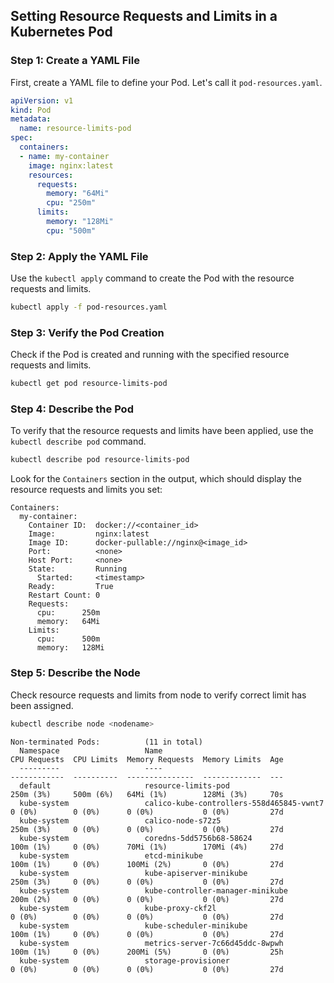 ## Setting Resource Requests and Limits in a Kubernetes Pod

### Step 1: Create a YAML File

First, create a YAML file to define your Pod. Let's call it `pod-resources.yaml`.

```yaml
apiVersion: v1
kind: Pod
metadata:
  name: resource-limits-pod
spec:
  containers:
  - name: my-container
    image: nginx:latest
    resources:
      requests:
        memory: "64Mi"
        cpu: "250m"
      limits:
        memory: "128Mi"
        cpu: "500m"
```

### Step 2: Apply the YAML File

Use the `kubectl apply` command to create the Pod with the resource requests and limits.

```sh
kubectl apply -f pod-resources.yaml
```

### Step 3: Verify the Pod Creation

Check if the Pod is created and running with the specified resource requests and limits.

```sh
kubectl get pod resource-limits-pod
```

### Step 4: Describe the Pod

To verify that the resource requests and limits have been applied, use the `kubectl describe pod` command.

```sh
kubectl describe pod resource-limits-pod
```

Look for the `Containers` section in the output, which should display the resource requests and limits you set:

```plaintext
Containers:
  my-container:
    Container ID:  docker://<container_id>
    Image:         nginx:latest
    Image ID:      docker-pullable://nginx@<image_id>
    Port:          <none>
    Host Port:     <none>
    State:         Running
      Started:     <timestamp>
    Ready:         True
    Restart Count: 0
    Requests:
      cpu:      250m
      memory:   64Mi
    Limits:
      cpu:      500m
      memory:   128Mi
```


### Step 5: Describe the Node

Check resource requests and limits from node to verify correct limit has been assigned.

```sh
kubectl describe node <nodename>
```

```plaintext
Non-terminated Pods:          (11 in total)
  Namespace                   Name                                        CPU Requests  CPU Limits  Memory Requests  Memory Limits  Age
  ---------                   ----                                        ------------  ----------  ---------------  -------------  ---
  default                     resource-limits-pod                         250m (3%)     500m (6%)   64Mi (1%)        128Mi (3%)     70s
  kube-system                 calico-kube-controllers-558d465845-vwnt7    0 (0%)        0 (0%)      0 (0%)           0 (0%)         27d
  kube-system                 calico-node-s72z5                           250m (3%)     0 (0%)      0 (0%)           0 (0%)         27d
  kube-system                 coredns-5dd5756b68-58624                    100m (1%)     0 (0%)      70Mi (1%)        170Mi (4%)     27d
  kube-system                 etcd-minikube                               100m (1%)     0 (0%)      100Mi (2%)       0 (0%)         27d
  kube-system                 kube-apiserver-minikube                     250m (3%)     0 (0%)      0 (0%)           0 (0%)         27d
  kube-system                 kube-controller-manager-minikube            200m (2%)     0 (0%)      0 (0%)           0 (0%)         27d
  kube-system                 kube-proxy-ckf2l                            0 (0%)        0 (0%)      0 (0%)           0 (0%)         27d
  kube-system                 kube-scheduler-minikube                     100m (1%)     0 (0%)      0 (0%)           0 (0%)         27d
  kube-system                 metrics-server-7c66d45ddc-8wpwh             100m (1%)     0 (0%)      200Mi (5%)       0 (0%)         25h
  kube-system                 storage-provisioner                         0 (0%)        0 (0%)      0 (0%)           0 (0%)         27d
```